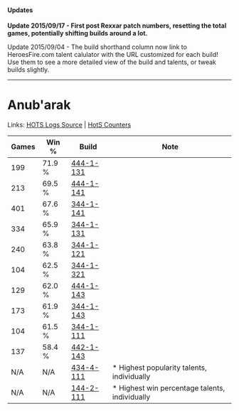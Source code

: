 #### Updates
**Update 2015/09/17 - First post Rexxar patch numbers, resetting the total games, potentially shifting builds around a lot.**

Update 2015/09/04 - The build shorthand column now link to HeroesFire.com talent calulator with the URL customized for each build!  
Use them to see a more detailed view of the build and talents, or tweak builds slightly.

***

# Anub'arak

Links: [HOTS Logs Source](https://www.hotslogs.com/Sitewide/HeroDetails?Hero=Anub'arak) | [HotS Counters](http://hotscounters.com/#/hero/Anub'arak)

Games  | Win %  | Build     | Note
-----  | -----  | -----     | ----
199    | 71.9 % | [444-1-131](http://www.heroesfire.com/hots/talent-calculator/anubarak#t5gh) | 
213    | 69.5 % | [444-1-141](http://www.heroesfire.com/hots/talent-calculator/anubarak#t5gr) | 
401    | 67.6 % | [344-1-141](http://www.heroesfire.com/hots/talent-calculator/anubarak#pHXr) | 
334    | 65.9 % | [344-1-131](http://www.heroesfire.com/hots/talent-calculator/anubarak#pHXh) | 
240    | 63.8 % | [344-1-121](http://www.heroesfire.com/hots/talent-calculator/anubarak#pHXX) | 
104    | 62.5 % | [344-1-321](http://www.heroesfire.com/hots/talent-calculator/anubarak#pHaf) | 
129    | 62.0 % | [444-1-143](http://www.heroesfire.com/hots/talent-calculator/anubarak#t5gt) | 
173    | 61.9 % | [344-1-143](http://www.heroesfire.com/hots/talent-calculator/anubarak#pHXt) | 
104    | 61.5 % | [344-1-111](http://www.heroesfire.com/hots/talent-calculator/anubarak#pHXN) | 
137    | 58.4 % | [442-1-143](http://www.heroesfire.com/hots/talent-calculator/anubarak#t0oN) | 
N/A    | N/A    | [434-4-111](http://www.heroesfire.com/hots/talent-calculator/anubarak#sj-l) | * Highest popularity talents, individually
N/A    | N/A    | [144-2-111](http://www.heroesfire.com/hots/talent-calculator/anubarak#hfU_) | * Highest win percentage talents, individually
